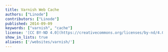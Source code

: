 ```yaml
---
title: Varnish Web Cache
authors: ["Linode"]
contributors: ["Linode"]
published: 2014-09-09
keywords: ["varnish", "cache"]
license: '[CC BY-ND 4.0](https://creativecommons.org/licenses/by-nd/4.0)'
show_in_lists: true
aliases: ['/websites/varnish/']
---
```

